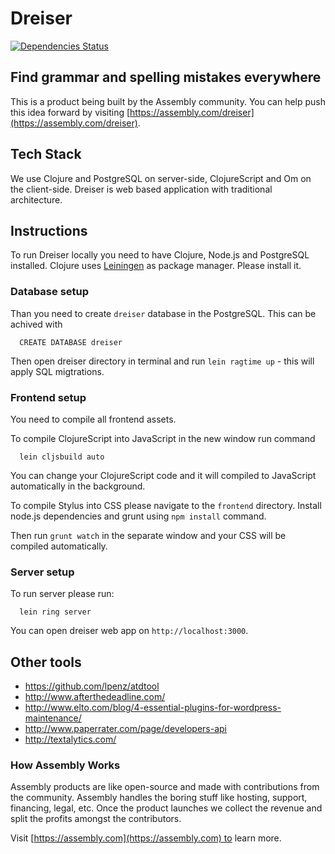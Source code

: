 # Dreiser

[![Dependencies Status](http://jarkeeper.com/asm-products/dreiser/status.svg)](http://jarkeeper.com/asm-products/dreiser)

## Find grammar and spelling mistakes everywhere

This is a product being built by the Assembly community. You can help push this idea forward by visiting [https://assembly.com/dreiser](https://assembly.com/dreiser).

## Tech Stack

We use Clojure and PostgreSQL on server-side, ClojureScript and Om on the client-side.
Dreiser is web based application with traditional architecture.


## Instructions

To run Dreiser locally you need to have Clojure, Node.js and PostgreSQL installed.
Clojure uses [Leiningen](http://leiningen.org/) as package manager. Please install it.


### Database setup

Than you need to create `dreiser` database in the PostgreSQL. This can be achived with

```
  CREATE DATABASE dreiser
```

Then open dreiser directory in terminal and run `lein ragtime up` - this will apply SQL migtrations.


### Frontend setup

You need to compile all frontend assets.

To compile ClojureScript into JavaScript in the new window run command

```
  lein cljsbuild auto
```

You can change your ClojureScript code and it will compiled to JavaScript automatically in the background.

To compile Stylus into CSS please navigate to the `frontend` directory. Install node.js dependencies and grunt using `npm install` command.

Then run `grunt watch` in the separate window and your CSS will be compiled automatically.


### Server setup

To run server please run:

```
  lein ring server
```

You can open dreiser web app on `http://localhost:3000`.


## Other tools

  * https://github.com/lpenz/atdtool
  * http://www.afterthedeadline.com/
  * http://www.elto.com/blog/4-essential-plugins-for-wordpress-maintenance/
  * http://www.paperrater.com/page/developers-api
  * http://textalytics.com/

### How Assembly Works

Assembly products are like open-source and made with contributions from the community. Assembly handles the boring stuff like hosting, support, financing, legal, etc. Once the product launches we collect the revenue and split the profits amongst the contributors.

Visit [https://assembly.com](https://assembly.com) to learn more.
